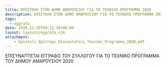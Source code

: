 ```yaml
---
title: ΕΠΙΣΤΟΛΗ ΣΤΟΝ ΔΗΜΟ ΑΜΑΡΟΥΣΙΟΥ ΓΙΑ ΤΟ ΤΕΧΝΙΚΟ ΠΡΟΓΡΑΜΜΑ 2020
description: ΕΠΙΣΤΟΛΗ ΣΤΟΝ ΔΗΜΟ ΑΜΑΡΟΥΣΙΟΥ ΓΙΑ ΤΟ ΤΕΧΝΙΚΟ ΠΡΟΓΡΑΜΜΑ 2020
tags:
  - eggrafa
date: 2019-11-25T09:12:50+00:00
layout: layouts/eggrafa.njk
attachment:
    - Epistoli_Epitropi_Diavoulefsis_Texniko_Programma_2020.pdf
---
```

ΕΠΙΣΥΝΑΠΤΕΤΑΙ ΕΓΓΡΑΦΟ ΤΟΥ ΣΥΛΛΟΓΟΥ ΓΙΑ ΤΟ ΤΕΧΝΙΚΟ ΠΡΟΓΡΑΜΜΑ ΤΟΥ ΔΗΜΟΥ ΑΜΑΡΟΥΣΙΟΥ 2020
<!-- excerpt -->

